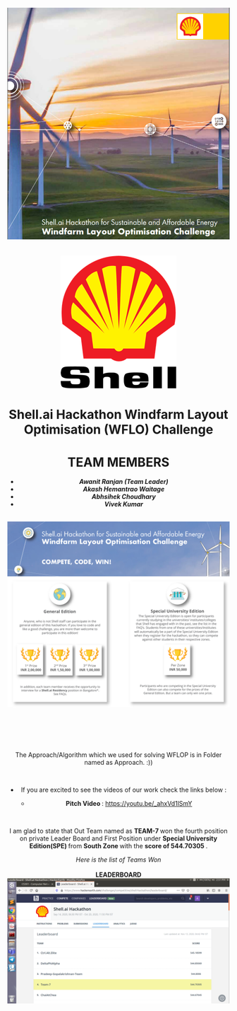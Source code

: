 
<br>
<center>
<img src="./shell_ai_Hackthon.png">
<center>
 <br>
 <br>

<img src="./shell_logo.png">
<H1> Shell.ai Hackathon Windfarm Layout Optimisation (WFLO) Challenge </H1>

# TEAM MEMBERS 
<ul>
<li> <b><i> Awanit Ranjan (Team Leader) </i></b> </li>
<li><b><i> Akash Hemantrao Waitage  </i></b></li>
<li><b><i> Abhsihek Choudhary  </i></b></li>
<li> <b><i> Vivek Kumar </i></b></li>
</ul>
</center>

<br>
<hl>

 
 <img src="./motive.png">
 
 <img src="./reward.png">
<p></p>


 <br>
  <br> <br>
  <br>
 
<p> The Approach/Algorithm which we used for solving WFLOP is in Folder named as Approach. :)) </p>
 <br>

+ If you are excited to see the videos of our work check the links below : 

   + <b>Pitch Video </b>: https://youtu.be/_ahxVd1lSmY
 
<br>
<p>
I am glad to state that Out Team named as <b> TEAM-7 </b> won the fourth position on private Leader Board and First Position under <b >Special University Edition(SPE) </b> from <b> South Zone </b> with the <b>score of 544.70305 </b>.
</p>

<div>
 <I>Here is the list of Teams Won</I
   <img src="./results.png">
</div>
 <br>
 <div>
  <B>LEADERBOARD</B>
  <img src="./private_LeaderBoard.png">
 </div>

  

